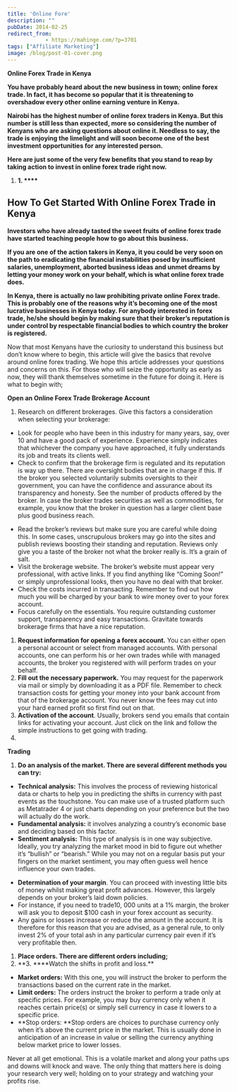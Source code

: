 ```yaml
---
title: 'Online Fore'
description: ""
pubDate: 2014-02-25
redirect_from:
            - https://mahinge.com/?p=3701
tags: ["Affiliate Marketing"]
image: /blog/post-01-cover.png
---
```

**Online Forex Trade in Kenya**

**You have probably heard about the new business in town; online forex trade. In fact, it has become so popular that it is threatening to overshadow every other online earning venture in Kenya.**

**Nairobi has the highest number of online forex traders in Kenya. But this number is still less than expected, more so considering the number of Kenyans who are asking questions about online it. Needless to say, the trade is enjoying the limelight and will soon become one of the best investment opportunities for any interested person.**

**Here are just some of the very few benefits that you stand to reap by taking action to invest in online forex trade right now.**

1.  **1. \*\*\*\***

## **How To Get Started With Online Forex Trade in Kenya**

**Investors who have already tasted the sweet fruits of online forex trade have started teaching people how to go about this business.**

**If you are one of the action takers in Kenya, it you could be very soon on the path to eradicating the financial instabilities posed by insufficient salaries, unemployment, aborted business ideas and unmet dreams by letting your money work on your behalf, which is what online forex trade does.**

**In Kenya, there is actually no law prohibiting private online Forex trade. This is probably one of the reasons why it’s becoming one of the most lucrative businesses in Kenya today. For anybody interested in forex trade, he/she should begin by making sure that their broker’s reputation is under control by respectable financial bodies to which country the broker is registered.**

Now that most Kenyans have the curiosity to understand this business but don’t know where to begin, this article will give the basics that revolve around online forex trading. We hope this article addresses your questions and concerns on this. For those who will seize the opportunity as early as now, they will thank themselves sometime in the future for doing it. Here is what to begin with;

**Open an Online Forex Trade Brokerage Account**

1.  Research on different brokerages. Give this factors a consideration when selecting your brokerage:

- Look for people who have been in this industry for many years, say, over 10 and have a good pack of experience. Experience simply indicates that whichever the company you have approached, it fully understands its job and treats its clients well.
- Check to confirm that the brokerage firm is regulated and its reputation is way up there. There are oversight bodies that are in charge if this. If the broker you selected voluntarily submits oversights to their government, you can have the confidence and assurance about its transparency and honesty. See the number of products offered by the broker. In case the broker trades securities as well as commodities, for example, you know that the broker in question has a larger client base plus good business reach.

* Read the broker’s reviews but make sure you are careful while doing this. In some cases, unscrupulous brokers may go into the sites and publish reviews boosting their standing and reputation. Reviews only give you a taste of the broker not what the broker really is. It’s a grain of salt.
* Visit the brokerage website. The broker’s website must appear very professional, with active links. If you find anything like “Coming Soon!” or simply unprofessional looks, then you have no deal with that broker.
* Check the costs incurred in transacting. Remember to find out how much you will be charged by your bank to wire money over to your forex account.
* Focus carefully on the essentials. You require outstanding customer support, transparency and easy transactions. Gravitate towards brokerage firms that have a nice reputation.

1.  **Request information for opening a forex account.** You can either open a personal account or select from managed accounts. With personal accounts, one can perform his or her own trades while with managed accounts, the broker you registered with will perform trades on your behalf.
2.  **Fill out the necessary paperwork.** You may request for the paperwork via mail or simply by downloading it as a PDF file. Remember to check transaction costs for getting your money into your bank account from that of the brokerage account. You never know the fees may cut into your hard earned profit so first find out on that.
3.  **Activation of the account**. Usually, brokers send you emails that contain links for activating your account. Just click on the link and follow the simple instructions to get going with trading.
4.

**Trading**

1.  **Do an analysis of the market. There are several different methods you can try:**

- **Technical analysis:** This involves the process of reviewing historical data or charts to help you in predicting the shifts in currency with past events as the touchstone. You can make use of a trusted platform such as Metatrader 4 or just charts depending on your preference but the two will actually do the work.
- **Fundamental analysis:** it involves analyzing a country’s economic base and deciding based on this factor.
- **Sentiment analysis:** This type of analysis is in one way subjective. Ideally, you try analyzing the market mood in bid to figure out whether it’s “bullish” or “bearish.” While you may not on a regular basis put your fingers on the market sentiment, you may often guess well hence influence your own trades.

* **Determination of your margin**. You can proceed with investing little bits of money whilst making great profit advances. However, this largely depends on your broker’s laid down policies.
* For instance, if you need to trade10, 000 units at a 1% margin, the broker will ask you to deposit \$100 cash in your forex account as security.
* Any gains or losses increase or reduce the amount in the account. It is therefore for this reason that you are advised, as a general rule, to only invest 2% of your total ash in any particular currency pair even if it’s very profitable then.

1.  **Place orders. There are different orders including;**
2.  **3. \*\***Watch the shifts in profit and loss.\*\*

- **Market orders:** With this one, you will instruct the broker to perform the transactions based on the current rate in the market.
- **Limit orders:** The orders instruct the broker to perform a trade only at specific prices. For example, you may buy currency only when it reaches certain price(s) or simply sell currency in case it lowers to a specific price.
- **Stop orders: **Stop orders are choices to purchase currency only when it’s above the current price in the market. This is usually done in anticipation of an increase in value or selling the currency anything below market price to lower losses.

Never at all get emotional. This is a volatile market and along your paths ups and downs will knock and wave. The only thing that matters here is doing your research very well; holding on to your strategy and watching your profits rise.
